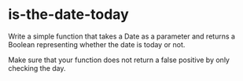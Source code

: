 # is-the-date-today
Write a simple function that takes a Date as a parameter and returns a Boolean representing whether the date is today or not.

Make sure that your function does not return a false positive by only checking the day.

